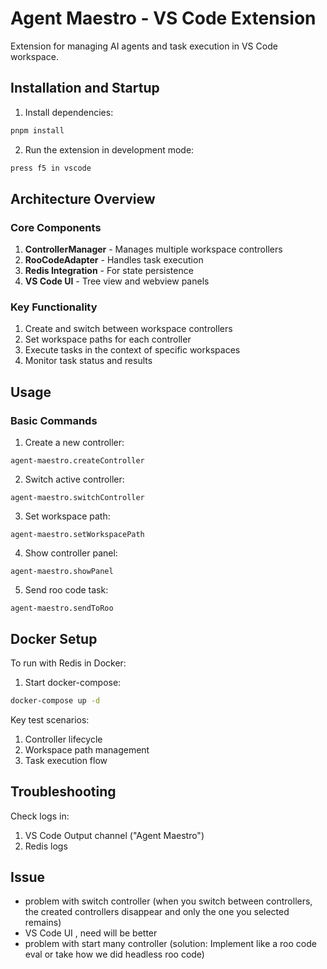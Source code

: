# Agent Maestro - VS Code Extension

Extension for managing AI agents and task execution in VS Code workspace.

## Installation and Startup

1. Install dependencies:
```bash
pnpm install
```

2. Run the extension in development mode:
```bash
press f5 in vscode
```

## Architecture Overview

### Core Components

1. **ControllerManager** - Manages multiple workspace controllers
2. **RooCodeAdapter** - Handles task execution
3. **Redis Integration** - For state persistence
4. **VS Code UI** - Tree view and webview panels

### Key Functionality

1. Create and switch between workspace controllers
2. Set workspace paths for each controller
3. Execute tasks in the context of specific workspaces
4. Monitor task status and results

## Usage

### Basic Commands

1. Create a new controller:
```
agent-maestro.createController
```

2. Switch active controller:
```
agent-maestro.switchController
``` 

3. Set workspace path:
```
agent-maestro.setWorkspacePath
```

4. Show controller panel:
```
agent-maestro.showPanel
```

5. Send roo code task:
```
agent-maestro.sendToRoo
```

## Docker Setup

To run with Redis in Docker:

1. Start docker-compose:
```bash
docker-compose up -d
```

Key test scenarios:
1. Controller lifecycle
2. Workspace path management
3. Task execution flow

## Troubleshooting

Check logs in:
1. VS Code Output channel ("Agent Maestro")
2. Redis logs


## Issue

- problem with switch controller (when you switch between controllers, the created controllers disappear and only the one you selected remains)
- VS Code UI , need will be better
- problem with start many controller (solution: Implement like a roo code eval or take how we did headless roo code)